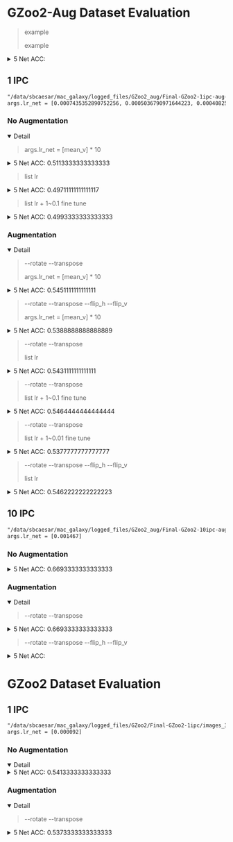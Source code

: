# GZoo2-Aug Dataset Evaluation

> example
> 
> example

<details>
<summary>5 Net ACC: </summary>


</details>

## 1 IPC

```txt
"/data/sbcaesar/mac_galaxy/logged_files/GZoo2_aug/Final-GZoo2-1ipc-aug-independent-lr/images_last.pt"
args.lr_net = [0.0007435352890752256, 0.0005036790971644223, 0.00040825619362294674, 0.0003518034936860204, 0.0003059091977775097, 0.00027298444183543324, 0.00023740495089441538, 0.00020283406774979085, 0.00019477325258776546, 0.00017433073662687093]
```

### No Augmentation

<details open>
<summary> Detail </summary>

> args.lr_net = [mean_v] * 10

<details>
<summary>5 Net ACC: 0.5113333333333333</summary>

ssh://sbcaesar@dais10.uwb.edu:22/data/sbcaesar/xuan_venv/bin/python3 -u /data/sbcaesar/mac_galaxy/evaluate_synthetic_dataset.py --dataset=GZoo2_aug --ipc=1 --syn_steps=50 --data_path=/data/sbcaesar/gzoo2_500ipc --num_eval=5 --gpu=1
BUILDING DATASET
100%|█████████████████████████████████| 45000/45000 [00:00<00:00, 162516.17it/s]
45000it [00:00, 4497645.18it/s]
Loading test:
Load test!
Current lr schedule:
[[0, 0.00033955107210204005], [50, 0.00033955107210204005], [100, 0.00033955107210204005], [150, 0.00033955107210204005], [200, 0.00033955107210204005], [250, 0.00033955107210204005], [300, 0.00033955107210204005], [350, 0.00033955107210204005], [400, 0.00033955107210204005], [450, 0.00033955107210204005], [501, 3.395510721020401e-05]]
100%|███████████████████████████████████████| 1001/1001 [00:20<00:00, 48.19it/s]
[2023-04-27 03:30:31] Evaluate_00: epoch = 1000 train time = 20 s train loss = 0.005240, validation acc = 0.5396, test acc = 0.5222
100%|███████████████████████████████████████| 1001/1001 [00:19<00:00, 50.94it/s]
[2023-04-27 03:31:04] Evaluate_01: epoch = 1000 train time = 19 s train loss = 0.218888, validation acc = 0.4990, test acc = 0.4967
100%|███████████████████████████████████████| 1001/1001 [00:20<00:00, 48.28it/s]
[2023-04-27 03:31:40] Evaluate_02: epoch = 1000 train time = 20 s train loss = 0.124112, validation acc = 0.5164, test acc = 0.5133
100%|███████████████████████████████████████| 1001/1001 [00:19<00:00, 50.62it/s]
[2023-04-27 03:32:13] Evaluate_03: epoch = 1000 train time = 19 s train loss = 0.000369, validation acc = 0.5268, test acc = 0.5244
100%|███████████████████████████████████████| 1001/1001 [00:19<00:00, 50.67it/s]
[2023-04-27 03:32:47] Evaluate_04: epoch = 1000 train time = 19 s train loss = 0.004402, validation acc = 0.5040, test acc = 0.5000
Evaluate 5 random ConvNet, train set mean = 0.5172 std = 0.0148
Evaluate 5 random ConvNet, test set mean = 0.5113 std = 0.0113

[0.5113333333333333]
Mean test accuracy of 10 ramdom sets: 0.5113333333333333

Process finished with exit code 0


</details>

> list lr

<details>
<summary>5 Net ACC: 0.49711111111111117</summary>

ssh://sbcaesar@dais10.uwb.edu:22/data/sbcaesar/xuan_venv/bin/python3 -u /data/sbcaesar/mac_galaxy/evaluate_synthetic_dataset.py --dataset=GZoo2_aug --ipc=1 --syn_steps=50 --data_path=/data/sbcaesar/gzoo2_500ipc --num_eval=5 --gpu=0
BUILDING DATASET
100%|█████████████████████████████████| 45000/45000 [00:00<00:00, 169945.96it/s]
45000it [00:00, 4431747.16it/s]
Loading test:
Load test!
Current lr schedule:
[[0, 0.0007435352890752256], [50, 0.0005036790971644223], [100, 0.00040825619362294674], [150, 0.0003518034936860204], [200, 0.0003059091977775097], [250, 0.00027298444183543324], [300, 0.00023740495089441538], [350, 0.00020283406774979085], [400, 0.00019477325258776546], [450, 0.00017433073662687093], [501, 1.7433073662687092e-05]]
100%|███████████████████████████████████████| 1001/1001 [00:23<00:00, 42.45it/s]
[2023-04-27 03:39:23] Evaluate_00: epoch = 1000 train time = 23 s train loss = 0.184967, validation acc = 0.5406, test acc = 0.5244
100%|███████████████████████████████████████| 1001/1001 [00:20<00:00, 48.16it/s]
[2023-04-27 03:39:58] Evaluate_01: epoch = 1000 train time = 20 s train loss = 0.003867, validation acc = 0.5398, test acc = 0.5078
100%|███████████████████████████████████████| 1001/1001 [00:21<00:00, 46.60it/s]
[2023-04-27 03:40:35] Evaluate_02: epoch = 1000 train time = 21 s train loss = 0.016908, validation acc = 0.5109, test acc = 0.4744
100%|███████████████████████████████████████| 1001/1001 [00:23<00:00, 42.52it/s]
[2023-04-27 03:41:14] Evaluate_03: epoch = 1000 train time = 23 s train loss = 0.022402, validation acc = 0.4937, test acc = 0.4722
100%|███████████████████████████████████████| 1001/1001 [00:22<00:00, 45.03it/s]
[2023-04-27 03:41:53] Evaluate_04: epoch = 1000 train time = 22 s train loss = 0.034356, validation acc = 0.5135, test acc = 0.5067
Evaluate 5 random ConvNet, train set mean = 0.5197 std = 0.0181
Evaluate 5 random ConvNet, test set mean = 0.4971 std = 0.0204

[0.49711111111111117]
Mean test accuracy of 10 ramdom sets: 0.49711111111111117

Process finished with exit code 0

</details>

> list lr + 1~0.1 fine tune

<details>
<summary>5 Net ACC: 0.4993333333333333</summary>

ssh://sbcaesar@dais10.uwb.edu:22/data/sbcaesar/xuan_venv/bin/python3 -u /data/sbcaesar/mac_galaxy/evaluate_synthetic_dataset.py --dataset=GZoo2_aug --ipc=1 --syn_steps=50 --data_path=/data/sbcaesar/gzoo2_500ipc --num_eval=5 --gpu=1
BUILDING DATASET
100%|█████████████████████████████████| 45000/45000 [00:00<00:00, 156292.77it/s]
45000it [00:00, 4401466.35it/s]
Loading test:
Load test!
Current lr schedule:
[[0, 0.0007435352890752256], [50, 0.0005036790971644223], [100, 0.00040825619362294674], [150, 0.0003518034936860204], [200, 0.0003059091977775097], [250, 0.00027298444183543324], [300, 0.00023740495089441538], [350, 0.00020283406774979085], [400, 0.00019477325258776546], [450, 0.00017433073662687093], [500, 0.00013946458930149674], [550, 0.0001115716714411974], [600, 8.925733715295793e-05], [650, 7.140586972236635e-05], [700, 5.712469577789308e-05], [750, 4.569975662231447e-05], [800, 3.6559805297851576e-05], [850, 2.9247844238281263e-05], [900, 2.3398275390625013e-05], [950, 1.871862031250001e-05], [1001, 1.8718620312500012e-06]]
100%|███████████████████████████████████████| 1501/1501 [00:25<00:00, 57.99it/s]
[2023-04-27 03:39:47] Evaluate_00: epoch = 1500 train time = 25 s train loss = 0.296115, validation acc = 0.4933, test acc = 0.4811
100%|███████████████████████████████████████| 1501/1501 [00:24<00:00, 61.47it/s]
[2023-04-27 03:40:26] Evaluate_01: epoch = 1500 train time = 24 s train loss = 0.001598, validation acc = 0.5103, test acc = 0.4989
100%|███████████████████████████████████████| 1501/1501 [00:24<00:00, 61.62it/s]
[2023-04-27 03:41:05] Evaluate_02: epoch = 1500 train time = 24 s train loss = 0.004384, validation acc = 0.5116, test acc = 0.4856
100%|███████████████████████████████████████| 1501/1501 [00:25<00:00, 59.77it/s]
[2023-04-27 03:41:48] Evaluate_03: epoch = 1500 train time = 25 s train loss = 0.002061, validation acc = 0.5274, test acc = 0.5144
100%|███████████████████████████████████████| 1501/1501 [00:24<00:00, 61.40it/s]
[2023-04-27 03:42:28] Evaluate_04: epoch = 1500 train time = 24 s train loss = 0.163811, validation acc = 0.5337, test acc = 0.5167
Evaluate 5 random ConvNet, train set mean = 0.5152 std = 0.0142
Evaluate 5 random ConvNet, test set mean = 0.4993 std = 0.0145

[0.4993333333333333]
Mean test accuracy of 10 ramdom sets: 0.4993333333333333

Process finished with exit code 0

</details>

</details>

### Augmentation

<details open>
<summary> Detail </summary>

> --rotate --transpose
> 
> args.lr_net = [mean_v] * 10

<details>
<summary>5 Net ACC: 0.5451111111111111</summary>

ssh://sbcaesar@dais10.uwb.edu:22/data/sbcaesar/xuan_venv/bin/python3 -u /data/sbcaesar/mac_galaxy/baseline_test.py --dataset=GZoo2_aug --ipc=1 --syn_steps=50 --data_path=/data/sbcaesar/gzoo2_500ipc --num_eval=5 --gpu=1 --rotate --transpose
BUILDING DATASET
100%|█████████████████████████████████| 45000/45000 [00:00<00:00, 169750.62it/s]
45000it [00:00, 4409486.96it/s]
Loading test:
Load test!
Transposing images for augmentation
Rotating images for augmentation
Current lr schedule:
[[0, 0.00033955107210204005], [50, 0.00033955107210204005], [100, 0.00033955107210204005], [150, 0.00033955107210204005], [200, 0.00033955107210204005], [250, 0.00033955107210204005], [300, 0.00033955107210204005], [350, 0.00033955107210204005], [400, 0.00033955107210204005], [450, 0.00033955107210204005], [501, 3.395510721020401e-05]]
100%|███████████████████████████████████████| 1001/1001 [00:55<00:00, 18.17it/s]
[2023-04-27 03:18:12] Evaluate_00: epoch = 1000 train time = 55 s train loss = 0.004096, validation acc = 0.5326, test acc = 0.5356
100%|███████████████████████████████████████| 1001/1001 [00:54<00:00, 18.44it/s]
[2023-04-27 03:19:20] Evaluate_01: epoch = 1000 train time = 54 s train loss = 0.006969, validation acc = 0.5778, test acc = 0.5600
100%|███████████████████████████████████████| 1001/1001 [00:54<00:00, 18.44it/s]
[2023-04-27 03:20:29] Evaluate_02: epoch = 1000 train time = 54 s train loss = 0.138751, validation acc = 0.5663, test acc = 0.5511
100%|███████████████████████████████████████| 1001/1001 [00:54<00:00, 18.47it/s]
[2023-04-27 03:21:38] Evaluate_03: epoch = 1000 train time = 54 s train loss = 0.002086, validation acc = 0.5575, test acc = 0.5511
100%|███████████████████████████████████████| 1001/1001 [00:54<00:00, 18.45it/s]
[2023-04-27 03:22:48] Evaluate_04: epoch = 1000 train time = 54 s train loss = 0.001665, validation acc = 0.5466, test acc = 0.5278
Evaluate 5 random ConvNet, train set mean = 0.5562 std = 0.0156
Evaluate 5 random ConvNet, test set mean = 0.5451 std = 0.0117

[0.5451111111111111]
Mean test accuracy of 10 ramdom sets: 0.5451111111111111

Process finished with exit code 0

</details>

> --rotate --transpose --flip_h --flip_v
> 
> args.lr_net = [mean_v] * 10

<details>
<summary>5 Net ACC: 0.5388888888888889</summary>

ssh://sbcaesar@dais10.uwb.edu:22/data/sbcaesar/xuan_venv/bin/python3 -u /data/sbcaesar/mac_galaxy/evaluate_synthetic_dataset.py --dataset=GZoo2_aug --ipc=1 --syn_steps=50 --data_path=/data/sbcaesar/gzoo2_500ipc --num_eval=5 --gpu=0 --rotate --transpose --flip_h --flip_v
BUILDING DATASET
100%|█████████████████████████████████| 45000/45000 [00:00<00:00, 179493.48it/s]
45000it [00:00, 4393372.59it/s]
Loading test:
Load test!
Flipping images horizontally for augmentation
Flipping images vertically for augmentation
Transposing images for augmentation
Rotating images for augmentation
Current lr schedule:
[[0, 0.00033955107210204005], [50, 0.00033955107210204005], [100, 0.00033955107210204005], [150, 0.00033955107210204005], [200, 0.00033955107210204005], [250, 0.00033955107210204005], [300, 0.00033955107210204005], [350, 0.00033955107210204005], [400, 0.00033955107210204005], [450, 0.00033955107210204005], [501, 3.395510721020401e-05]]
100%|███████████████████████████████████████| 1001/1001 [01:33<00:00, 10.66it/s]
[2023-04-27 03:25:53] Evaluate_00: epoch = 1000 train time = 93 s train loss = 0.154476, validation acc = 0.5452, test acc = 0.5267
100%|███████████████████████████████████████| 1001/1001 [01:33<00:00, 10.76it/s]
[2023-04-27 03:27:40] Evaluate_01: epoch = 1000 train time = 93 s train loss = 0.004649, validation acc = 0.5667, test acc = 0.5556
100%|███████████████████████████████████████| 1001/1001 [01:33<00:00, 10.75it/s]
[2023-04-27 03:29:28] Evaluate_02: epoch = 1000 train time = 93 s train loss = 0.056567, validation acc = 0.5264, test acc = 0.5156
100%|███████████████████████████████████████| 1001/1001 [01:35<00:00, 10.53it/s]
[2023-04-27 03:31:17] Evaluate_03: epoch = 1000 train time = 95 s train loss = 0.053179, validation acc = 0.5648, test acc = 0.5544
100%|███████████████████████████████████████| 1001/1001 [01:34<00:00, 10.56it/s]
[2023-04-27 03:33:08] Evaluate_04: epoch = 1000 train time = 94 s train loss = 0.004306, validation acc = 0.5653, test acc = 0.5422
Evaluate 5 random ConvNet, train set mean = 0.5537 std = 0.0158
Evaluate 5 random ConvNet, test set mean = 0.5389 std = 0.0157

[0.5388888888888889]
Mean test accuracy of 10 ramdom sets: 0.5388888888888889

Process finished with exit code 0

</details>


> --rotate --transpose
> 
> list lr

<details>
<summary>5 Net ACC: 0.5431111111111111</summary>

ssh://sbcaesar@dais10.uwb.edu:22/data/sbcaesar/xuan_venv/bin/python3 -u /data/sbcaesar/mac_galaxy/baseline_test.py --dataset=GZoo2_aug --ipc=1 --syn_steps=50 --data_path=/data/sbcaesar/gzoo2_500ipc --num_eval=5 --rotate --transpose
BUILDING DATASET
100%|█████████████████████████████████| 45000/45000 [00:00<00:00, 170938.70it/s]
45000it [00:00, 4402390.32it/s]
Loading test:
Load test!
Transposing images for augmentation
Rotating images for augmentation
Current lr schedule:
[[0, 0.0007435352890752256], [50, 0.0005036790971644223], [100, 0.00040825619362294674], [150, 0.0003518034936860204], [200, 0.0003059091977775097], [250, 0.00027298444183543324], [300, 0.00023740495089441538], [350, 0.00020283406774979085], [400, 0.00019477325258776546], [450, 0.00017433073662687093], [501, 1.7433073662687092e-05]]
100%|███████████████████████████████████████| 1001/1001 [00:34<00:00, 29.27it/s]
[2023-04-27 03:14:09] Evaluate_00: epoch = 1000 train time = 34 s train loss = 0.002426, validation acc = 0.5504, test acc = 0.5411
100%|███████████████████████████████████████| 1001/1001 [00:24<00:00, 41.08it/s]
[2023-04-27 03:14:48] Evaluate_01: epoch = 1000 train time = 24 s train loss = 0.217494, validation acc = 0.5708, test acc = 0.5411
100%|███████████████████████████████████████| 1001/1001 [00:23<00:00, 42.59it/s]
[2023-04-27 03:15:27] Evaluate_02: epoch = 1000 train time = 23 s train loss = 0.005356, validation acc = 0.5427, test acc = 0.5433
100%|███████████████████████████████████████| 1001/1001 [00:22<00:00, 44.89it/s]
[2023-04-27 03:16:04] Evaluate_03: epoch = 1000 train time = 22 s train loss = 0.176115, validation acc = 0.5518, test acc = 0.5433
100%|███████████████████████████████████████| 1001/1001 [00:22<00:00, 44.36it/s]
[2023-04-27 03:16:43] Evaluate_04: epoch = 1000 train time = 22 s train loss = 0.005131, validation acc = 0.5689, test acc = 0.5467
Evaluate 5 random ConvNet, train set mean = 0.5570 std = 0.0110
Evaluate 5 random ConvNet, test set mean = 0.5431 std = 0.0020

[0.5431111111111111]
Mean test accuracy of 10 ramdom sets: 0.5431111111111111

Process finished with exit code 0

</details>

> --rotate --transpose
> 
> list lr + 1~0.1 fine tune

<details>
<summary>5 Net ACC: 0.5464444444444444</summary>

ssh://sbcaesar@dais10.uwb.edu:22/data/sbcaesar/xuan_venv/bin/python3 -u /data/sbcaesar/mac_galaxy/baseline_test.py --dataset=GZoo2_aug --ipc=1 --syn_steps=50 --data_path=/data/sbcaesar/gzoo2_500ipc --num_eval=5 --rotate --transpose
BUILDING DATASET
100%|█████████████████████████████████| 45000/45000 [00:00<00:00, 173978.80it/s]
45000it [00:00, 4379305.32it/s]
Loading test:
Load test!
Transposing images for augmentation
Rotating images for augmentation
Current lr schedule:
[[0, 0.0007435352890752256], [50, 0.0005036790971644223], [100, 0.00040825619362294674], [150, 0.0003518034936860204], [200, 0.0003059091977775097], [250, 0.00027298444183543324], [300, 0.00023740495089441538], [350, 0.00020283406774979085], [400, 0.00019477325258776546], [450, 0.00017433073662687093], [500, 0.00013946458930149674], [550, 0.0001115716714411974], [600, 8.925733715295793e-05], [650, 7.140586972236635e-05], [700, 5.712469577789308e-05], [750, 4.569975662231447e-05], [800, 3.6559805297851576e-05], [850, 2.9247844238281263e-05], [900, 2.3398275390625013e-05], [950, 1.871862031250001e-05], [1001, 1.8718620312500012e-06]]
100%|███████████████████████████████████████| 1501/1501 [00:42<00:00, 35.62it/s]
[2023-04-27 03:08:03] Evaluate_00: epoch = 1500 train time = 42 s train loss = 0.004843, validation acc = 0.5627, test acc = 0.5367
100%|███████████████████████████████████████| 1501/1501 [00:28<00:00, 52.94it/s]
[2023-04-27 03:08:47] Evaluate_01: epoch = 1500 train time = 28 s train loss = 0.183206, validation acc = 0.5762, test acc = 0.5611
100%|███████████████████████████████████████| 1501/1501 [00:29<00:00, 50.83it/s]
[2023-04-27 03:09:33] Evaluate_02: epoch = 1500 train time = 29 s train loss = 0.001114, validation acc = 0.5551, test acc = 0.5311
100%|███████████████████████████████████████| 1501/1501 [00:28<00:00, 51.87it/s]
[2023-04-27 03:10:17] Evaluate_03: epoch = 1500 train time = 28 s train loss = 0.209205, validation acc = 0.5960, test acc = 0.5789
100%|███████████████████████████████████████| 1501/1501 [00:31<00:00, 47.97it/s]
[2023-04-27 03:11:05] Evaluate_04: epoch = 1500 train time = 31 s train loss = 0.002885, validation acc = 0.5425, test acc = 0.5244
Evaluate 5 random ConvNet, train set mean = 0.5665 std = 0.0184
Evaluate 5 random ConvNet, test set mean = 0.5464 std = 0.0204

[0.5464444444444444]
Mean test accuracy of 10 ramdom sets: 0.5464444444444444

Process finished with exit code 0

</details>

> --rotate --transpose
> 
> list lr + 1~0.01 fine tune

<details>
<summary>5 Net ACC: 0.5377777777777777</summary>

ssh://sbcaesar@dais10.uwb.edu:22/data/sbcaesar/xuan_venv/bin/python3 -u /data/sbcaesar/mac_galaxy/evaluate_synthetic_dataset.py --dataset=GZoo2_aug --ipc=1 --syn_steps=50 --data_path=/data/sbcaesar/gzoo2_500ipc --num_eval=5 --gpu=2 --rotate --transpose
BUILDING DATASET
100%|█████████████████████████████████| 45000/45000 [00:00<00:00, 153989.61it/s]
45000it [00:00, 3770047.94it/s]
Loading test:
Load test!
Transposing images for augmentation
Rotating images for augmentation
Current lr schedule:
[[0, 0.0007435352890752256], [50, 0.0005036790971644223], [100, 0.00040825619362294674], [150, 0.0003518034936860204], [200, 0.0003059091977775097], [250, 0.00027298444183543324], [300, 0.00023740495089441538], [350, 0.00020283406774979085], [400, 0.00019477325258776546], [450, 0.00017433073662687093], [500, 0.00013946458930149674], [550, 0.0001115716714411974], [600, 8.925733715295793e-05], [650, 7.140586972236635e-05], [700, 5.712469577789308e-05], [750, 4.569975662231447e-05], [800, 3.6559805297851576e-05], [850, 2.9247844238281263e-05], [900, 2.3398275390625013e-05], [950, 1.871862031250001e-05], [1000, 1.497489625000001e-05], [1050, 1.1979917000000009e-05], [1100, 9.583933600000008e-06], [1150, 7.667146880000007e-06], [1200, 6.133717504000006e-06], [1250, 4.906974003200005e-06], [1300, 3.925579202560005e-06], [1350, 3.140463362048004e-06], [1400, 2.5123706896384034e-06], [1450, 2.009896551710723e-06], [1501, 2.009896551710723e-07]]
100%|███████████████████████████████████████| 2001/2001 [01:37<00:00, 20.49it/s]
[2023-04-27 03:42:59] Evaluate_00: epoch = 2000 train time = 97 s train loss = 0.053268, validation acc = 0.5232, test acc = 0.5211
100%|███████████████████████████████████████| 2001/2001 [01:35<00:00, 20.92it/s]
[2023-04-27 03:44:51] Evaluate_01: epoch = 2000 train time = 95 s train loss = 0.156971, validation acc = 0.5615, test acc = 0.5367
100%|███████████████████████████████████████| 2001/2001 [01:36<00:00, 20.67it/s]
[2023-04-27 03:46:43] Evaluate_02: epoch = 2000 train time = 96 s train loss = 0.024989, validation acc = 0.5554, test acc = 0.5556
100%|███████████████████████████████████████| 2001/2001 [01:38<00:00, 20.35it/s]
[2023-04-27 03:48:40] Evaluate_03: epoch = 2000 train time = 98 s train loss = 0.006399, validation acc = 0.5429, test acc = 0.5311
100%|███████████████████████████████████████| 2001/2001 [01:38<00:00, 20.29it/s]
[2023-04-27 03:50:37] Evaluate_04: epoch = 2000 train time = 98 s train loss = 0.003890, validation acc = 0.5610, test acc = 0.5444
Evaluate 5 random ConvNet, train set mean = 0.5488 std = 0.0144
Evaluate 5 random ConvNet, test set mean = 0.5378 std = 0.0117

[0.5377777777777777]
Mean test accuracy of 10 ramdom sets: 0.5377777777777777

Process finished with exit code 0

</details>

> --rotate --transpose --flip_h --flip_v
> 
> list lr

<details>
<summary>5 Net ACC: 0.5462222222222223</summary>

ssh://sbcaesar@dais10.uwb.edu:22/data/sbcaesar/xuan_venv/bin/python3 -u /data/sbcaesar/mac_galaxy/evaluate_synthetic_dataset.py --dataset=GZoo2_aug --ipc=1 --syn_steps=50 --data_path=/data/sbcaesar/gzoo2_500ipc --num_eval=5 --gpu=0 --rotate --transpose --flip_h --flip_v
BUILDING DATASET
100%|█████████████████████████████████| 45000/45000 [00:00<00:00, 166914.59it/s]
45000it [00:00, 3168062.84it/s]
Loading test:
Load test!
Flipping images horizontally for augmentation
Flipping images vertically for augmentation
Transposing images for augmentation
Rotating images for augmentation
Current lr schedule:
[[0, 0.0007435352890752256], [50, 0.0005036790971644223], [100, 0.00040825619362294674], [150, 0.0003518034936860204], [200, 0.0003059091977775097], [250, 0.00027298444183543324], [300, 0.00023740495089441538], [350, 0.00020283406774979085], [400, 0.00019477325258776546], [450, 0.00017433073662687093], [501, 1.7433073662687092e-05]]
100%|███████████████████████████████████████| 1001/1001 [01:34<00:00, 10.58it/s]
[2023-04-27 03:48:40] Evaluate_00: epoch = 1000 train time = 94 s train loss = 0.002485, validation acc = 0.5566, test acc = 0.5600
100%|███████████████████████████████████████| 1001/1001 [01:33<00:00, 10.65it/s]
[2023-04-27 03:50:30] Evaluate_01: epoch = 1000 train time = 93 s train loss = 0.143429, validation acc = 0.5576, test acc = 0.5311
100%|███████████████████████████████████████| 1001/1001 [01:33<00:00, 10.72it/s]
[2023-04-27 03:52:19] Evaluate_02: epoch = 1000 train time = 93 s train loss = 0.170227, validation acc = 0.5646, test acc = 0.5411
100%|███████████████████████████████████████| 1001/1001 [01:34<00:00, 10.58it/s]
[2023-04-27 03:54:08] Evaluate_03: epoch = 1000 train time = 94 s train loss = 0.142622, validation acc = 0.5328, test acc = 0.5356
100%|███████████████████████████████████████| 1001/1001 [01:33<00:00, 10.69it/s]
[2023-04-27 03:55:59] Evaluate_04: epoch = 1000 train time = 93 s train loss = 0.072360, validation acc = 0.5759, test acc = 0.5633
Evaluate 5 random ConvNet, train set mean = 0.5575 std = 0.0141
Evaluate 5 random ConvNet, test set mean = 0.5462 std = 0.0130

[0.5462222222222223]
Mean test accuracy of 10 ramdom sets: 0.5462222222222223

Process finished with exit code 0

</details>

</details>

## 10 IPC

```txt
"/data/sbcaesar/mac_galaxy/logged_files/GZoo2_aug/Final-GZoo2-10ipc-aug/images_last.pt"
args.lr_net = [0.001467]
```

### No Augmentation

<details>
<summary> 5 Net ACC: 0.6693333333333333 </summary>

ssh://sbcaesar@dais10.uwb.edu:22/data/sbcaesar/xuan_venv/bin/python3 -u /data/sbcaesar/mac_galaxy/evaluate_synthetic_dataset.py --dataset=GZoo2_aug --ipc=10 --syn_steps=20 --data_path=/data/sbcaesar/gzoo2_500ipc --num_eval=5 --gpu=0
Current lr schedule:
[[0, 0.001467], [501, 0.00014670000000000002]]
100%|███████████████████████████████████████| 1001/1001 [01:05<00:00, 15.25it/s]
[2023-04-27 04:16:51] Evaluate_00: epoch = 1000 train time = 65 s train loss = 0.073378, validation acc = 0.7031, test acc = 0.6800
100%|███████████████████████████████████████| 1001/1001 [01:05<00:00, 15.37it/s]
[2023-04-27 04:18:11] Evaluate_01: epoch = 1000 train time = 65 s train loss = 0.009174, validation acc = 0.7065, test acc = 0.6678
100%|███████████████████████████████████████| 1001/1001 [01:04<00:00, 15.54it/s]
[2023-04-27 04:19:30] Evaluate_02: epoch = 1000 train time = 64 s train loss = 0.000593, validation acc = 0.6698, test acc = 0.6544
100%|███████████████████████████████████████| 1001/1001 [01:04<00:00, 15.47it/s]
[2023-04-27 04:20:50] Evaluate_03: epoch = 1000 train time = 64 s train loss = 0.001680, validation acc = 0.6904, test acc = 0.6611
100%|███████████████████████████████████████| 1001/1001 [01:04<00:00, 15.48it/s]
[2023-04-27 04:22:10] Evaluate_04: epoch = 1000 train time = 64 s train loss = 0.014625, validation acc = 0.6900, test acc = 0.6833
Evaluate 5 random ConvNet, train set mean = 0.6920 std = 0.0129
Evaluate 5 random ConvNet, test set mean = 0.6693 std = 0.0110

[0.6693333333333333]
Mean test accuracy of 10 ramdom sets: 0.6693333333333333

Process finished with exit code 0

</details>

### Augmentation

<details open>
<summary> Detail </summary>

> --rotate --transpose

<details>
<summary> 5 Net ACC: 0.6693333333333333 </summary>

ssh://sbcaesar@dais10.uwb.edu:22/data/sbcaesar/xuan_venv/bin/python3 -u /data/sbcaesar/mac_galaxy/evaluate_synthetic_dataset.py --dataset=GZoo2_aug --ipc=10 --syn_steps=20 --data_path=/data/sbcaesar/gzoo2_500ipc --num_eval=5 --gpu=1 --rotate --transpose
Transposing images for augmentation
Rotating images for augmentation
Current lr schedule:
[[0, 0.001467], [501, 0.00014670000000000002]]
100%|███████████████████████████████████████| 1001/1001 [06:47<00:00,  2.45it/s]
[2023-04-27 04:22:49] Evaluate_00: epoch = 1000 train time = 407 s train loss = 0.008074, validation acc = 0.7011, test acc = 0.6911
100%|███████████████████████████████████████| 1001/1001 [06:44<00:00,  2.47it/s]
[2023-04-27 04:29:48] Evaluate_01: epoch = 1000 train time = 404 s train loss = 0.000452, validation acc = 0.6942, test acc = 0.6867
100%|███████████████████████████████████████| 1001/1001 [06:44<00:00,  2.47it/s]
[2023-04-27 04:36:47] Evaluate_02: epoch = 1000 train time = 404 s train loss = 0.003751, validation acc = 0.6807, test acc = 0.6711
100%|███████████████████████████████████████| 1001/1001 [06:45<00:00,  2.47it/s]
[2023-04-27 04:43:47] Evaluate_03: epoch = 1000 train time = 405 s train loss = 0.013402, validation acc = 0.6840, test acc = 0.6600
100%|███████████████████████████████████████| 1001/1001 [06:44<00:00,  2.47it/s]
[2023-04-27 04:50:46] Evaluate_04: epoch = 1000 train time = 404 s train loss = 0.004718, validation acc = 0.6504, test acc = 0.6378
Evaluate 5 random ConvNet, train set mean = 0.6821 std = 0.0174
Evaluate 5 random ConvNet, test set mean = 0.6693 std = 0.0193

[0.6693333333333333]
Mean test accuracy of 10 ramdom sets: 0.6693333333333333

Process finished with exit code 0

</details>

> --rotate --transpose --flip_h --flip_v

<details>
<summary> 5 Net ACC:  </summary>

ssh://sbcaesar@dais10.uwb.edu:22/data/sbcaesar/xuan_venv/bin/python3 -u /data/sbcaesar/mac_galaxy/evaluate_synthetic_dataset.py --dataset=GZoo2_aug --ipc=10 --syn_steps=20 --data_path=/data/sbcaesar/gzoo2_500ipc --num_eval=5 --gpu=2 --rotate --transpose --flip_h --flip_v
Flipping images horizontally for augmentation
Flipping images vertically for augmentation
Transposing images for augmentation
Rotating images for augmentation
Current lr schedule:
[[0, 0.001467], [501, 0.00014670000000000002]]
100%|███████████████████████████████████████| 1001/1001 [13:23<00:00,  1.25it/s]
[2023-04-27 04:30:08] Evaluate_00: epoch = 1000 train time = 803 s train loss = 0.002864, validation acc = 0.6918, test acc = 0.6822
100%|███████████████████████████████████████| 1001/1001 [13:22<00:00,  1.25it/s]
[2023-04-27 04:43:45] Evaluate_01: epoch = 1000 train time = 802 s train loss = 0.001266, validation acc = 0.6423, test acc = 0.6322
100%|███████████████████████████████████████| 1001/1001 [13:21<00:00,  1.25it/s]
[2023-04-27 04:57:21] Evaluate_02: epoch = 1000 train time = 801 s train loss = 0.002816, validation acc = 0.6786, test acc = 0.6656
100%|███████████████████████████████████████| 1001/1001 [13:21<00:00,  1.25it/s]
[2023-04-27 05:10:57] Evaluate_03: epoch = 1000 train time = 801 s train loss = 0.002868, validation acc = 0.6748, test acc = 0.6667
100%|███████████████████████████████████████| 1001/1001 [13:22<00:00,  1.25it/s]
[2023-04-27 05:24:34] Evaluate_04: epoch = 1000 train time = 802 s train loss = 0.003229, validation acc = 0.6733, test acc = 0.6678
Evaluate 5 random ConvNet, train set mean = 0.6722 std = 0.0163
Evaluate 5 random ConvNet, test set mean = 0.6629 std = 0.0165

[0.6628888888888889]
Mean test accuracy of 10 ramdom sets: 0.6628888888888889

Process finished with exit code 0

</details>

</details>

# GZoo2 Dataset Evaluation

## 1 IPC

```txt
"/data/sbcaesar/mac_galaxy/logged_files/GZoo2/Final-GZoo2-1ipc/images_3200.pt"
args.lr_net = [0.000092]
```
### No Augmentation

<details open>
<summary> Detail </summary>

<details>
<summary>5 Net ACC: 0.5413333333333333</summary>

ssh://sbcaesar@dais10.uwb.edu:22/data/sbcaesar/xuan_venv/bin/python3 -u /data/sbcaesar/mac_galaxy/evaluate_synthetic_dataset.py --dataset=GZoo2 --ipc=1 --syn_steps=50 --data_path=/data/sbcaesar/gzoo2_500ipc --num_eval=5 --gpu=0
Current lr schedule:
[[0, 9.2e-05], [501, 9.2e-06]]
100%|██████████████████████████████████████| 1001/1001 [00:09<00:00, 103.40it/s]
[2023-04-27 05:14:31] Evaluate_00: epoch = 1000 train time = 9 s train loss = 0.029538, validation acc = 0.5576, test acc = 0.5433
100%|██████████████████████████████████████| 1001/1001 [00:08<00:00, 123.11it/s]
[2023-04-27 05:14:41] Evaluate_01: epoch = 1000 train time = 8 s train loss = 0.009991, validation acc = 0.5536, test acc = 0.5267
100%|██████████████████████████████████████| 1001/1001 [00:08<00:00, 124.05it/s]
[2023-04-27 05:14:51] Evaluate_02: epoch = 1000 train time = 8 s train loss = 0.347179, validation acc = 0.5676, test acc = 0.5456
100%|██████████████████████████████████████| 1001/1001 [00:08<00:00, 124.26it/s]
[2023-04-27 05:15:01] Evaluate_03: epoch = 1000 train time = 8 s train loss = 0.131406, validation acc = 0.5560, test acc = 0.5533
100%|██████████████████████████████████████| 1001/1001 [00:08<00:00, 125.00it/s]
[2023-04-27 05:15:12] Evaluate_04: epoch = 1000 train time = 8 s train loss = 0.016938, validation acc = 0.5522, test acc = 0.5378
Evaluate 5 random ConvNet, train set mean = 0.5574 std = 0.0054
Evaluate 5 random ConvNet, test set mean = 0.5413 std = 0.0089

[0.5413333333333333]
Mean test accuracy of 10 ramdom sets: 0.5413333333333333

Process finished with exit code 0

</details>

</details>

### Augmentation

<details open>
<summary> Detail </summary>

> --rotate --transpose

<details>
<summary>5 Net ACC: 0.5373333333333333 </summary>

ssh://sbcaesar@dais10.uwb.edu:22/data/sbcaesar/xuan_venv/bin/python3 -u /data/sbcaesar/mac_galaxy/evaluate_synthetic_dataset.py --dataset=GZoo2 --ipc=1 --syn_steps=50 --data_path=/data/sbcaesar/gzoo2_500ipc --num_eval=5 --gpu=1 --rotate --transpose
Transposing images for augmentation
Rotating images for augmentation
Current lr schedule:
[[0, 9.2e-05], [501, 9.2e-06]]
100%|███████████████████████████████████████| 1001/1001 [01:30<00:00, 11.12it/s]
[2023-04-27 05:15:40] Evaluate_00: epoch = 1000 train time = 90 s train loss = 0.022903, validation acc = 0.5329, test acc = 0.5422
100%|███████████████████████████████████████| 1001/1001 [01:25<00:00, 11.71it/s]
[2023-04-27 05:17:09] Evaluate_01: epoch = 1000 train time = 85 s train loss = 0.011866, validation acc = 0.5364, test acc = 0.5367
100%|███████████████████████████████████████| 1001/1001 [01:25<00:00, 11.72it/s]
[2023-04-27 05:18:38] Evaluate_02: epoch = 1000 train time = 85 s train loss = 0.016101, validation acc = 0.5369, test acc = 0.5411
100%|███████████████████████████████████████| 1001/1001 [01:18<00:00, 12.83it/s]
[2023-04-27 05:20:00] Evaluate_03: epoch = 1000 train time = 78 s train loss = 0.133962, validation acc = 0.5222, test acc = 0.5256
100%|███████████████████████████████████████| 1001/1001 [00:41<00:00, 24.05it/s]
[2023-04-27 05:20:44] Evaluate_04: epoch = 1000 train time = 41 s train loss = 0.014602, validation acc = 0.5293, test acc = 0.5411
Evaluate 5 random ConvNet, train set mean = 0.5316 std = 0.0054
Evaluate 5 random ConvNet, test set mean = 0.5373 std = 0.0062

[0.5373333333333333]
Mean test accuracy of 10 ramdom sets: 0.5373333333333333

Process finished with exit code 0

</details>

</details>
